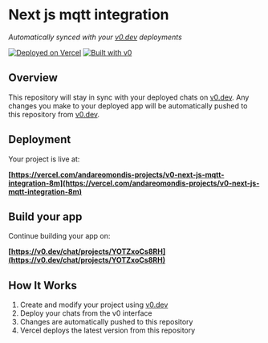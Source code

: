 # Next js mqtt integration

*Automatically synced with your [v0.dev](https://v0.dev) deployments*

[![Deployed on Vercel](https://img.shields.io/badge/Deployed%20on-Vercel-black?style=for-the-badge&logo=vercel)](https://vercel.com/andareomondis-projects/v0-next-js-mqtt-integration-8m)
[![Built with v0](https://img.shields.io/badge/Built%20with-v0.dev-black?style=for-the-badge)](https://v0.dev/chat/projects/YOTZxoCs8RH)

## Overview

This repository will stay in sync with your deployed chats on [v0.dev](https://v0.dev).
Any changes you make to your deployed app will be automatically pushed to this repository from [v0.dev](https://v0.dev).

## Deployment

Your project is live at:

**[https://vercel.com/andareomondis-projects/v0-next-js-mqtt-integration-8m](https://vercel.com/andareomondis-projects/v0-next-js-mqtt-integration-8m)**

## Build your app

Continue building your app on:

**[https://v0.dev/chat/projects/YOTZxoCs8RH](https://v0.dev/chat/projects/YOTZxoCs8RH)**

## How It Works

1. Create and modify your project using [v0.dev](https://v0.dev)
2. Deploy your chats from the v0 interface
3. Changes are automatically pushed to this repository
4. Vercel deploys the latest version from this repository